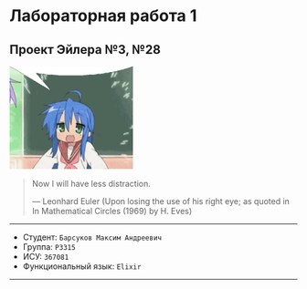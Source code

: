 # Лабораторная работа 1

## Проект Эйлера №3, №28

<img alt="lucky-star-konata" src="./.resources/anime.gif" height="180">

> Now I will have less distraction.
>
> — Leonhard Euler (Upon losing the use of his right eye; as quoted in In Mathematical Circles (1969) by H. Eves)

---

  * Студент: `Барсуков Максим Андреевич`
  * Группа: `P3315`
  * ИСУ: `367081`
  * Функциональный язык: `Elixir`

---
